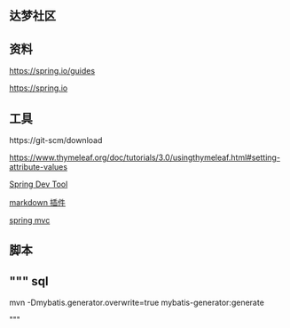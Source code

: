 ## 达梦社区

## 资料
https://spring.io/guides

https://spring.io
## 工具
https://git-scm/download

https://www.thymeleaf.org/doc/tutorials/3.0/usingthymeleaf.html#setting-attribute-values

[Spring Dev Tool](https://docs.spring.io/spring-boot/docs/2.0.0.RC1/reference/htmlsingle/#using-boot-devtools)

[markdown 插件](http://editor.md.ipandao.com/)

[spring mvc](https://docs.spring.io/spring/docs/5.0.3.RELEASE/spring-framework-reference/web.html#mvc-handlermapping-interceptor)
## 脚本
"""
sql
-----
mvn -Dmybatis.generator.overwrite=true mybatis-generator:generate

"""
